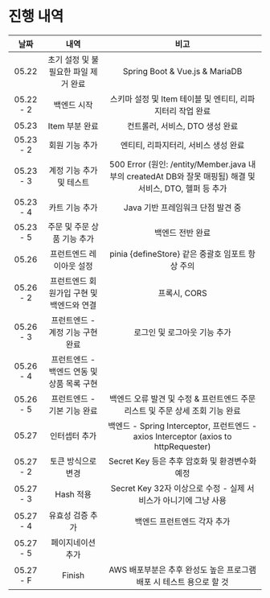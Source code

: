 # 진행 내역
|날짜|내역|비고|
|:-:|:-:|:-:|
|05.22|초기 설정 및 불필요한 파일 제거 완료|Spring Boot & Vue.js & MariaDB|
|05.22 - 2|백엔드 시작|스키마 설정 및 Item 테이블 및 엔티티, 리파지터리 작업 완료|
|05.23|Item 부분 완료|컨트롤러, 서비스, DTO 생성 완료|
|05.23 - 2|회원 기능 추가|엔티티, 리파지터리, 서비스 생성 완료|
|05.23 - 3|계정 기능 추가 및 테스트|500 Error (원인: /entity/Member.java 내부의 createdAt DB와 잘못 매핑됨) 해결 및 서비스, DTO, 헬퍼 등 추가|
|05.23 - 4|카트 기능 추가|Java 기반 프레임워크 단점 발견 중| 
|05.23 - 5|주문 및 주문 상품 기능 추가|백엔드 전반 완료|
|05.26|프런트엔드 레이아웃 설정|pinia {defineStore} 같은 중괄호 임포트 항상 주의|
|05.26 - 2|프런트엔드 회원가입 구현 및 백엔드와 연결|프록시, CORS|
|05.26 - 3|프런트엔드 - 계정 기능 구현 완료|로그인 및 로그아웃 기능 추가|
|05.26 - 4|프런트엔드 - 백엔드 연동 및 상품 목록 구현||
|05.26 - 5|프런트엔드 - 기본 기능 완료|백엔드 오류 발견 및 수정 & 프런트엔드 주문 리스트 및 주문 상세 조회 기능 완료|
|05.27|인터셉터 추가|백엔드 - Spring Interceptor, 프런트엔드 - axios Interceptor (axios to httpRequester)|
|05.27 - 2|토큰 방식으로 변경|Secret Key 등은 추후 암호화 및 환경변수화 예정|
|05.27 - 3|Hash 적용|Secret Key 32자 이상으로 수정 - 실제 서비스가 아니기에 그냥 사용|
|05.27 - 4|유효성 검증 추가|백엔드 프런트엔드 각자 추가|
|05.27 - 5|페이지네이션 추가||
|05.27 - F|Finish|AWS 배포부분은 추후 완성도 높은 프로그램 배포 시 테스트 용으로 할 것|
